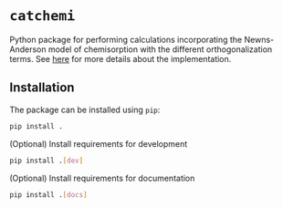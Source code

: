 # `catchemi`

Python package for performing calculations incorporating the Newns-Anderson model of chemisorption with the different orthogonalization terms. See [here](https://aip.scitation.org/doi/full/10.1063/5.0096625) for more details about the implementation.

## Installation

The package can be installed using `pip`:

```bash
pip install .
```

(Optional) Install requirements for development

```bash
pip install .[dev] 
```

(Optional) Install requirements for documentation

```bash
pip install .[docs] 
```